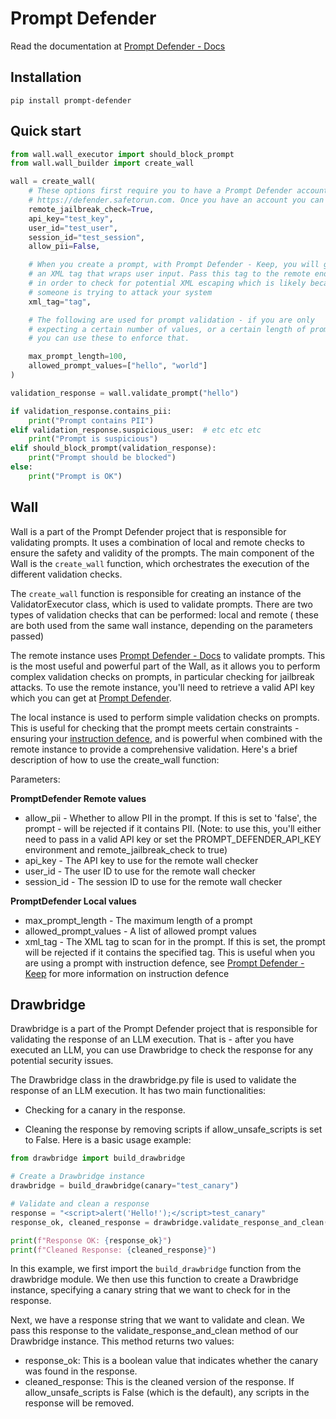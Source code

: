 # Prompt Defender

Read the documentation at [Prompt Defender - Docs](https://promptshield.readme.io/docs)

## Installation

```pip install prompt-defender```

## Quick start

```python
from wall.wall_executor import should_block_prompt
from wall.wall_builder import create_wall

wall = create_wall(
    # These options first require you to have a Prompt Defender account which you can sign up for at
    # https://defender.safetorun.com. Once you have an account you can get an API key  to use with the wall.
    remote_jailbreak_check=True,
    api_key="test_key",
    user_id="test_user",
    session_id="test_session",
    allow_pii=False,

    # When you create a prompt, with Prompt Defender - Keep, you will get
    # an XML tag that wraps user input. Pass this tag to the remote endpoint
    # in order to check for potential XML escaping which is likely because
    # someone is trying to attack your system
    xml_tag="tag",

    # The following are used for prompt validation - if you are only
    # expecting a certain number of values, or a certain length of prompt
    # you can use these to enforce that.

    max_prompt_length=100,
    allowed_prompt_values=["hello", "world"]
)

validation_response = wall.validate_prompt("hello")

if validation_response.contains_pii:
    print("Prompt contains PII")
elif validation_response.suspicious_user:  # etc etc etc
    print("Prompt is suspicious")
elif should_block_prompt(validation_response):
    print("Prompt should be blocked")
else:
    print("Prompt is OK")
```

## Wall

Wall is a part of the Prompt Defender project that is responsible for validating prompts. It uses a combination of
local and remote checks to ensure the safety and validity of the prompts. The main component of the Wall is
the `create_wall` function, which orchestrates the execution of the different validation checks.

The `create_wall` function is responsible for creating an instance of the ValidatorExecutor class,
which is used to validate prompts. There are two types of validation checks that can be performed: local and remote (
these are both used from the same wall instance, depending on the parameters passed)

The remote instance uses [Prompt Defender - Docs](https://promptshield.readme.io/docs) to validate prompts. This is the
most
useful and powerful part of the Wall, as it allows you to perform complex validation checks on prompts, in particular
checking for jailbreak attacks. To use the remote instance, you'll need to retrieve a valid API key which you
can get at [Prompt Defender](https://defender.safetorun.com/).

The local instance is used to perform simple validation checks on prompts. This is useful for checking that the prompt
meets certain constraints - ensuring your [instruction defence](https://promptshield.readme.io/docs/building-your-keep),
and is powerful when combined with the remote instance to provide a comprehensive validation. Here's a brief description
of how to use the create_wall function:

Parameters:

**PromptDefender Remote values**

* allow_pii - Whether to allow PII in the prompt. If this is set to 'false', the prompt - will be rejected if it
  contains PII. (Note: to use this, you'll either need to pass in a valid API key or set the PROMPT_DEFENDER_API_KEY
  environment and remote_jailbreak_check to true)
* api_key - The API key to use for the remote wall checker
* user_id - The user ID to use for the remote wall checker
* session_id - The session ID to use for the remote wall checker

**PromptDefender Local values**

* max_prompt_length - The maximum length of a prompt
* allowed_prompt_values - A list of allowed prompt values
* xml_tag - The XML tag to scan for in the prompt. If this is set, the prompt will be rejected if it contains
  the specified tag. This is useful when you are using a prompt with instruction defence,
  see [Prompt Defender - Keep](https://promptshield.readme.io/docs/building-your-keep) for more information on
  instruction defence

## Drawbridge

Drawbridge is a part of the Prompt Defender project that is responsible for validating the response of an LLM execution.
That is - after you have executed an LLM, you can use Drawbridge to check the response for any potential security
issues.

The Drawbridge class in the drawbridge.py file is used to validate the response of an LLM execution. It has two main
functionalities:

* Checking for a canary in the response.

* Cleaning the response by removing scripts if allow_unsafe_scripts is set to False.
  Here is a basic usage example:

```python
from drawbridge import build_drawbridge

# Create a Drawbridge instance
drawbridge = build_drawbridge(canary="test_canary")

# Validate and clean a response
response = "<script>alert('Hello!');</script>test_canary"
response_ok, cleaned_response = drawbridge.validate_response_and_clean(response)

print(f"Response OK: {response_ok}")
print(f"Cleaned Response: {cleaned_response}")
```

In this example, we first import the `build_drawbridge` function from the drawbridge module. We then use this function
to
create a Drawbridge instance, specifying a canary string that we want to check for in the response.

Next, we have a response string that we want to validate and clean. We pass this response to the
validate_response_and_clean method of our Drawbridge instance. This method returns two values:

* response_ok: This is a boolean value that indicates whether the canary was found in the response.
* cleaned_response: This is the cleaned version of the response. If allow_unsafe_scripts is False (which is the
  default),
  any scripts in the response will be removed.
